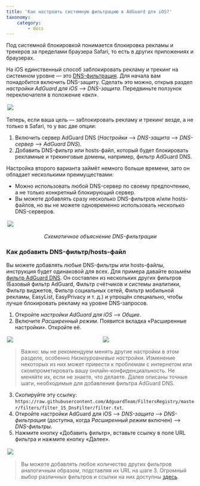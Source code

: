 ```yaml
---
title: 'Как настроить системную фильтрацию в AdGuard для iOS?'
taxonomy:
    category:
        - docs
---
```


Под системной блокировкой понимается блокировка рекламы и трекеров за пределами браузера Safari, то есть в других приложениях и браузерах.

На iOS единственный способ заблокировать рекламу и трекинг на системном уровне — это [DNS-фильтрация](https://kb.adguard.com/ru/general/dns-filtering). Для начала вам понадобится включить DNS-защиту. Сделать это можно, открыв раздел *настройки AdGuard для iOS* —> *DNS-защита*. Передвиньте ползунок переключателя в положение «вкл».

<img src="https://cdn.adguard.com/public/Adguard/Blog/ios_dns_protection_ru.PNG" style="border: 1px solid #efefef; max-height: 700px; max-width: 350px; padding: 2px;">

Теперь, если ваша цель — заблокировать рекламу и трекинг везде, а не только в Safari, то у вас две опции:

1. Включить сервер AdGuard DNS (*Настройки* —> *DNS-защита* —> *DNS-сервер* —> *AdGuard DNS*).
2. Добавить DNS-фильтр или hosts-файл, который будет блокировать рекламные и трекинговые домены, например, фильтр AdGuard DNS.

Настройка второго варианта займёт немного больше времени, зато он обладает несколькими преимуществами:

* Можно использовать любой DNS-сервер по своему предпочтению, а не только конкретный блокирующий сервер.
* Вы можете добавлять сразу несколько DNS-фильтров и/или hosts-файлов, но вы не можете одновременно использовать несколько DNS-серверов.

<img src="https://cdn.adguard.com/public/Adguard/kb/DNS_filtering/how_dns_filtering_works_ru.png" style="border: 1px solid #efefef; max-height: 700px; max-width: 650px; padding: 2px;">
<p align="center"><i>Схематичное объяснение DNS-фильтрации</i></p>

### Как добавить DNS-фильтр/hosts-файл

Вы можете добавлять любые DNS-фильтры или hosts-файлы, инструкция будет одинаковой для всех. Для примера давайте возьмём [фильтр AdGuard DNS](https://github.com/AdguardTeam/AdguardSDNSFilter). Он составлен из нескольких других фильтров (Базовый фильтр AdGuard, Фильтр счётчиков и системы аналитики, Фильтр виджетов, Фильтр социальных сетей, Фильтр мобильной рекламы, EasyList, EasyPrivacy и т. д.) и упрощён специально, чтобы лучше блокировать рекламу на уровне DNS-запросов.

1. Откройте *настройки AdGuard для iOS* —> *Общие*.
2. Включите *Расширенный режим*. Появится вкладка «Расширенные настройки». Откройте её.

<div style="display:flex">
     <div style="flex:1;padding-right:5px;">
          <img src="https://cdn.adguard.com/public/Adguard/Release_notes/iOS/v4.0/advanced_mode_ru.jpg" style="border: 0px solid #efefef; max-width: 350px; padding: 2px;">
     </div>
     <div style="flex:1;padding-left:5px;">
          <img src="https://cdn.adguard.com/public/Adguard/Blog/ios_advanced_settings_ru.PNG" style="border: 0px solid #efefef; max-width: 350px; padding: 2px;">
     </div>
</div>

> Важно: мы не рекомендуем менять другие настройки в этом разделе, особенно *Низкоуровневые настройки*. Изменение некоторых из них может привести к проблемам с интернетом или скомпрометировать вашу онлайн-конфиденциальность. Не меняйте их, если не знаете, что делаете. Далее описаны точные шаги, необходимые для добавления фильтра AdGuard DNS.

3. Скопируйте эту ссылку: `https://raw.githubusercontent.com/AdguardTeam/FiltersRegistry/master/filters/filter_15_DnsFilter/filter.txt`.
4. Откройте настройки AdGuard для iOS —> *DNS-защита* —> *DNS-фильтрация* (доступна, когда *Расширенный режим* включен) —> *DNS-фильтры*.
5. Нажмите кнопку «Добавить фильтр», вставьте ссылку в поле URL фильтра и нажмите кнопку «Далее».

<img src="https://cdn.adguard.com/public/Adguard/Blog/ios_adding_a_filter_ru.PNG" style="border: 1px solid #efefef; max-height: 700px; max-width: 350px; padding: 2px;">

> Вы можете добавлять любое количество других фильтров аналогичным образом, подставляя их URL на шаге 3. Огромный выбор различных фильтров и ссылки на них доступны [здесь](https://filterlists.com).
